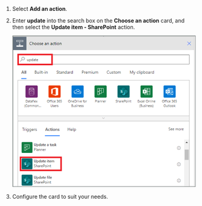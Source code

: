 1. Select **Add an action**.
2. Enter **update** into the search box on the **Choose an action** card, and then select the **Update item - SharePoint** action.
   
    ![select update item.](media/modern-approvals/select-update-item-no.png)
4. Configure the card to suit your needs.
